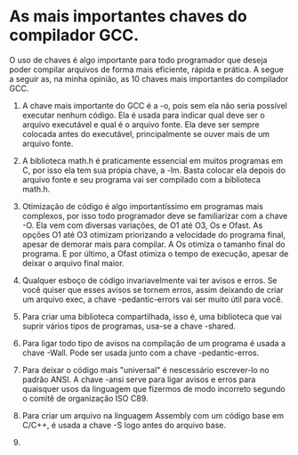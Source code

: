 # As mais importantes chaves do compilador GCC.

O uso de chaves é algo importante para todo programador que deseja poder compilar arquivos de forma mais eficiente, rápida e prática. A segue a seguir as, na minha 
opinião, as 10 chaves mais importantes do compilador GCC.

1. A chave mais importante do GCC é a -o, pois sem ela não seria possível executar nenhum código. Ela é usada para indicar qual deve ser o arquivo executável e qual é o arquivo fonte. Ela deve ser sempre colocada antes do executável, principalmente se ouver mais de um arquivo fonte.

2. A biblioteca math.h é praticamente essencial em muitos programas em C, por isso ela tem sua própia chave, a -lm. Basta colocar ela depois do arquivo fonte e seu programa vai ser compilado com a biblioteca math.h.

3. Otimização de código é algo importantíssimo em programas mais complexos, por isso todo programador deve se familiarizar com a chave -O. Ela vem com diversas 
variações, de O1 até O3, Os e Ofast. As opções O1 até O3 otimizam priorizando a velocidade do programa final, apesar de demorar mais para compilar. A Os otimiza 
o tamanho final do programa. E por último, a Ofast otimiza o tempo de execução, apesar de deixar o arquivo final maior.

4. Qualquer esboço de código invariavelmente vai ter avisos e erros. Se você quiser que esses avisos se tornem erros, assim deixando de criar um arquivo exec, a 
chave -pedantic-errors vai ser muito útil para você.

5. Para criar uma biblioteca compartilhada, isso é, uma biblioteca que vai suprir vários tipos de programas, usa-se a chave -shared.

6. Para ligar todo tipo de avisos na compilação de um programa é usada a chave -Wall. Pode ser usada junto com a chave -pedantic-erros.

7. Para deixar o código mais "universal" é nescessário escrever-lo no padrão ANSI. A chave -ansi serve para ligar avisos e erros para quaisquer usos da linguagem
que fizermos de modo incorreto segundo o comitê de organização ISO C89.

8. Para criar um arquivo na linguagem Assembly com um código base em C/C++, é usada a chave -S logo antes do arquivo base.

9. 
